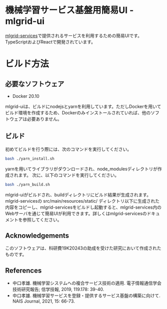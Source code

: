 # 機械学習サービス基盤用簡易UI - mlgrid-ui

[mlgrid-services](https://github.com/openlangrid/mlgrid-services)で提供されるサービスを利用するための簡易UIです。
TypeScriptおよびReactで開発されています。

# ビルド方法

## 必要なソフトウェア

* Docker 20.10

mlgrid-uiは、ビルドにnodejsとyarnを利用しています。ただしDockerを用いてビルド環境を作成するため、Dockerのみインストールされていれば、他のソフトウェアは必要ありません。

## ビルド

初めてビルドを行う際には、次のコマンドを実行してください。

```bash
bash ./yarn_install.sh
```

yarnを用いてライブラリがダウンロードされ、node_modulesディレクトリが作成されます。
次に、以下のコマンドを実行してください。

```bash
bash ./yarn_build.sh
```

mlgrid-uiがビルドされ、buildディレクトリにビルド結果が生成されます。
mlgrid-servicesの src/main/resources/static/ ディレクトリ以下に生成された内容をコピーし、mlgrid-servicesをビルドし起動すると、mlgrid-services内のWebサーバを通じて簡易UIが利用できます。詳しくはmlgrid-servicesのドキュメントを参照してください。



## Acknowledgements
このソフトウェアは、科研費19K20243の助成を受けた研究において作成されたものです。

## References
* 中口孝雄. 機械学習システムへの複合サービス技術の適用. 電子情報通信学会技術研究報告; 信学技報, 2019, 119.178: 39-40.
* 中口孝雄. 機械学習サービスを登録・提供するサービス基盤の構築に向けて. NAIS Journal, 2021, 15: 66-73.
